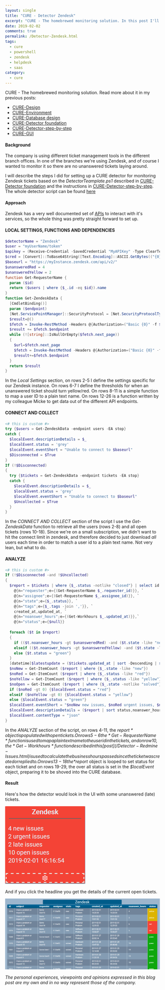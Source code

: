```yaml
---
layout: single
title: "CURE - Detector Zendesk"
excerpt: "CURE - The homebrewed monitoring solution. In this post I'll describe the steps for setting up a detector monitoring support tickets in Zendesk."
date: 2019-02-02
comments: true
permalink: /Detector-Zendesk.html
tags:
  - cure
  - powershell
  - zendesk
  - helpdesk
  - saas
category:
  - cure
---
```

CURE - The homebrewed monitoring solution. Read more about it in my previous posts:
- [CURE-Design](/CURE-Design.html)
- [CURE-Environment](/CURE-Environment.html)
- [CURE-Database design](/CURE-Database-design.html)
- [CURE-Detector foundation](/CURE-Detector-foundation.html)
- [CURE-Detector-step-by-step](/CURE-Detector-step-by-step.html)
- [CURE-GUI](/CURE-GUI.html)

#### Background
The company is using different ticket management tools in the different branch offices. In one of the branches we're using Zendesk, and of course I wanted to monitor it so there are no unanswered tickets laying around.

I will describe the steps I did for setting up a CURE detector for monitoring Zendesk tickets based on the *DetectorTeamplate.ps1* described in [CURE-Detector foundation](/CURE-Detector-foundation.html) and the instructions in [CURE-Detector-step-by-step](/CURE-Detector-step-by-step.html).
The whole detector script can be found [here](https://github.com/bofh-m3/CURE/blob/master/Detectors/Zendesk.ps1)

#### Approach
Zendesk has a very well documented set of [APIs](https://developer.zendesk.com/rest_api/docs/support/introduction) to interact with it's services, so the whole thing was pretty straight forward to set up. 

#### LOCAL SETTINGS, FUNCTIONS AND DEPENDENCIES
```powershell
$detectorName = "Zendesk"
$user = "myUserName/token"
$apikey = (Receive-Credential -SavedCredential "MyAPIKey" -Type ClearText)
$cred = [Convert]::ToBase64String([Text.Encoding]::ASCII.GetBytes(("{0}:{1}" -f $user,$apikey)))
$baseurl = "https://myInstance.zendesk.com/api/v2/"
$unansweredRed = 4
$unansweredYellow = 2
function Get-RequesterName {
  param ($id)
  return ($users | where {$_.id -eq $id}).name
}
function Get-ZendeskData {
  [CmdletBinding()]
  param ($endpoint)
  [Net.ServicePointManager]::SecurityProtocol = [Net.SecurityProtocolType]::Tls12
  $result=@()
  $fetch = Invoke-RestMethod -Headers @{Authorization=("Basic {0}" -f $cred)} -Uri "$baseurl$endpoint.json" -Method Get -ContentType "application/json"
  $result += $fetch.$endpoint
  while (![string]::IsNullOrEmpty($fetch.next_page))
  {
    $url=$fetch.next_page
    $fetch = Invoke-RestMethod -Headers @{Authorization=("Basic {0}" -f $cred)} -Uri $url -Method Get -ContentType "application/json"
    $result+=$fetch.$endpoint
  }
  return $result
}
```
In the *Local Settings* section, on rows 2-5 I define the settings specific for our Zendesk instance. On rows 6-7 I define the thresholds for when an unanswered ticket should turn yellow/red. On rows 8-11 is a simple function to map a user ID to a plain text name. On rows 12-26 is a function written by my colleague Micke to get data out of the different API endpoints. 
  
#### CONNECT AND COLLECT
```powershell
<# this is custom #>
try {$users = Get-ZendeskData -endpoint users -EA stop}
catch {
  $localEvent.descriptionDetails = $_
  $localEvent.status = 'grey'
  $localEvent.eventShort = "Unable to connect to $baseurl"
  $Disconnected = $True
}
If (!$Disconnected)
{
  try {$tickets = Get-ZendeskData -endpoint tickets -EA stop}
  catch {
    $localEvent.descriptionDetails = $_
    $localEvent.status = 'grey'
    $localEvent.eventShort = "Unable to connect to $baseurl"
    $Uncollected = $True
  }
}
```
In the *CONNECT AND COLLECT* section of the script I use the *Get-ZendeskData* function to retrieve all the users (rows 2-8) and all open tickets (rows 10-18). Since we're on a small subscription, we didn't want to hit the connect limit in zendesk, and therefore decided to just download *all* users each time in order to match a user id to a plain text name. Not very lean, but what to do.

#### ANALYZE
```powershell
<# this is custom #>
If (!$Disconnected -and !$Uncollected)
{
  $report = $tickets | where {$_.status -notlike "closed"} | select id,subject,`
    @{n="requester";e={(Get-RequesterName $_.requester_id)}}, `
    @{n="assignee";e={(Get-RequesterName $_.assignee_id)}}, `
    @{n="state";e={$_.status}}, `
    @{n="tags";e={$_.tags -join ','}}, `
    created_at,updated_at, `
    @{n="noanswer_hours";e={(Get-Workhours $_.updated_at)}},`
    @{n="status";e={$null}}
  
  foreach ($t in $report)
  {
    if (($t.noanswer_hours -gt $unansweredRed) -and ($t.state -like "new")) {$t.status = "red"}
    elseif (($t.noanswer_hours -gt $unansweredYellow) -and ($t.state -like "new")) {$t.status = "yellow"}
    else {$t.status = "green"}
  }
  [datetime]$latestupdate = ($tickets.updated_at | sort -Descending | select -Index 0)
  $noNew = Get-ItemCount ($report | where {$_.state -like "new"})
  $noRed = Get-ItemCount ($report | where {$_.status -like "red"})
  $noYellow = Get-ItemCount ($report | where {$_.status -like "yellow"})
  $noOpen = Get-ItemCount ($report | where {$_.state -notlike "solved"})
  if ($noRed -gt 0) {$localEvent.status = "red"}
  elseif ($noYellow -gt 0) {$localEvent.status = "yellow"}
  else {$localEvent.status = "green"}
  $localEvent.eventShort = "$noNew new issues, $noRed urgent issues, $noYellow late issues, $noOpen open issues, $($latestupdate.ToString())"
  $localEvent.descriptionDetails = ($report | sort status,noanswer_hours -Descending | ConvertTo-Json)
  $localEvent.contentType = "json"
}
```
In the *ANALYZE* section of the script, on rows 4-11, the *$report* object is populated with open tickets. On rows 5-6 the *Get-RequesterName* function is used to map a plain text name to the user id in the tickets, and on row 10, the *Get-Workhours* function described in this [post](/Detector-Redmine-Issues.html) is used to calculate the business hours passed since the ticket was created or replied to.
On rows 13-18 the *$report* object is looped to set status for each ticket and on rows 19-29, the over all status is set in the *$localEvent* object, preparing it to be shoved into the CURE database.

#### Result
Here's how the detector would look in the UI with some unanswered (late) tickets.

![Detector zendesk overview](/assets/images/detector-zendesk-overview.png)

And if you click the headline you get the details of the current open tickets.

![Detector zendesk details](/assets/images/detector-zendesk-details.png)


*The personal experiences, viewpoints and opinions expressed in this blog post are my own and in no way represent those of the company.*

